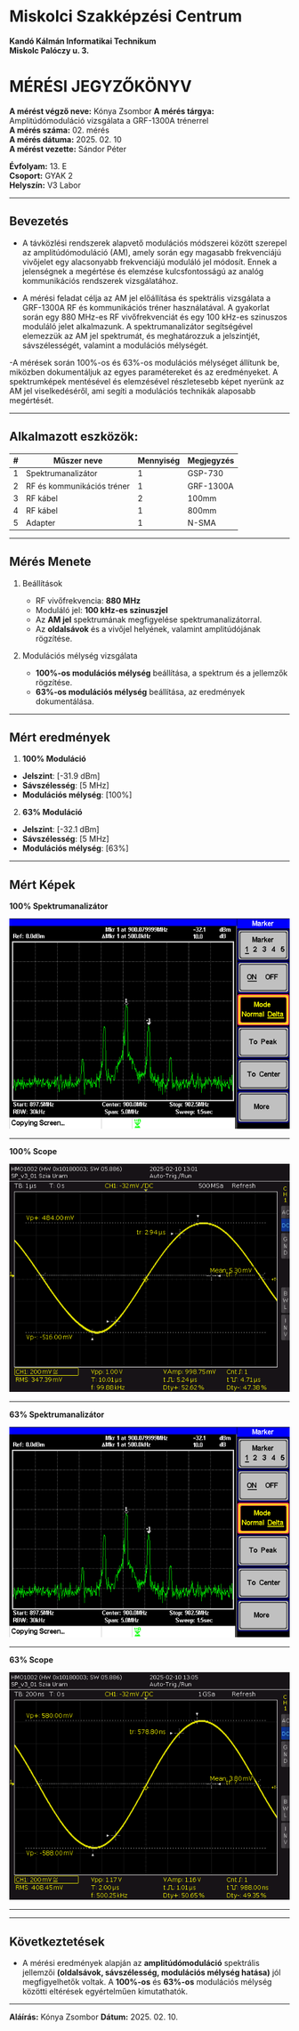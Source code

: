 
# Miskolci Szakképzési Centrum  
**Kandó Kálmán Informatikai Technikum**  
**Miskolc Palóczy u. 3.**

# MÉRÉSI JEGYZŐKÖNYV

**A mérést végző neve:** Kónya Zsombor
**A mérés tárgya:** Amplitúdómoduláció vizsgálata a GRF-1300A trénerrel <br>
**A mérés száma:** 02. mérés  
**A mérés dátuma:** 2025. 02. 10  
**A mérést vezette:** Sándor Péter  

**Évfolyam:** 13. E  
**Csoport:** GYAK 2  
**Helyszín:** V3 Labor 

---

## Bevezetés

- A távközlési rendszerek alapvető modulációs módszerei között szerepel az amplitúdómoduláció (AM), amely során egy magasabb frekvenciájú vivőjelet egy alacsonyabb frekvenciájú moduláló jel módosít. Ennek a jelenségnek a megértése és elemzése kulcsfontosságú az analóg kommunikációs rendszerek vizsgálatához.

- A mérési feladat célja az AM jel előállítása és spektrális vizsgálata a GRF-1300A RF és kommunikációs tréner használatával. A gyakorlat során egy 880 MHz-es RF vivőfrekvenciát és egy 100 kHz-es szinuszos moduláló jelet alkalmazunk. A spektrumanalizátor segítségével elemezzük az AM jel spektrumát, és meghatározzuk a jelszintjét, sávszélességét, valamint a modulációs mélységét.

-A mérések során 100%-os és 63%-os modulációs mélységet állítunk be, miközben dokumentáljuk az egyes paramétereket és az eredményeket. A spektrumképek mentésével és elemzésével részletesebb képet nyerünk az AM jel viselkedéséről, ami segíti a modulációs technikák alaposabb megértését.

---

## Alkalmazott eszközök:

| #    | Műszer neve                 | Mennyiség | Megjegyzés  |
|------|-----------------------------|-----------|-------------|
| 1    | Spektrumanalizátor          | 1         | GSP-730     |
| 2    | RF és kommunikációs tréner  | 1         | GRF-1300A   |
| 3    | RF kábel                    | 2         | 100mm       |
| 4    | RF kábel                    | 1         | 800mm       |
| 5    | Adapter                     | 1         | N-SMA       |


---

##  Mérés Menete

1. Beállítások

   - RF vivőfrekvencia: **880 MHz**  
   - Moduláló jel: **100 kHz-es szinuszjel**
   - Az **AM jel** spektrumának megfigyelése spektrumanalizátorral.  
   - Az **oldalsávok** és a vivőjel helyének, valamint amplitúdójának rögzítése.

2. Modulációs mélység vizsgálata

   - **100%-os modulációs mélység** beállítása, a spektrum és a jellemzők rögzítése.  
   - **63%-os modulációs mélység** beállítása, az eredmények dokumentálása.

---
##  Mért eredmények  

1. **100% Moduláció**

- **Jelszint**: [-31.9 dBm]
- **Sávszélesség**: [5 MHz]  
- **Modulációs mélység**: [100%]   

2. **63% Moduláció**

- **Jelszint**: [-32.1 dBm]
- **Sávszélesség**: [5 MHz]
- **Modulációs mélység**: [63%] 

---

## Mért Képek

**100% Spektrumanalizátor**

![SCR00](https://github.com/konyazs/meres-jegyzokonyv/blob/main/SCR01.png)

---


**100% Scope**

![TA01](https://github.com/konyazs/meres-jegyzokonyv/blob/main/TA01.PNG)

---

**63% Spektrumanalizátor**

![SCR01](https://github.com/konyazs/meres-jegyzokonyv/blob/main/SCR01%20(1).png)

---


**63% Scope**

![TA03](https://github.com/konyazs/meres-jegyzokonyv/blob/main/TA03.PNG)

---







---

## Következtetések  
- A mérési eredmények alapján az **amplitúdómoduláció** spektrális jellemzői **(oldalsávok, sávszélesség, modulációs mélység hatása)** jól megfigyelhetők voltak. A **100%-os** és **63%-os** modulációs mélység közötti eltérések egyértelműen kimutathatók.

---

**Aláírás:** Kónya Zsombor
**Dátum:** 2025. 02. 10.
